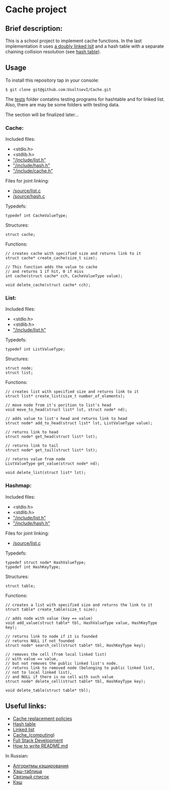 # Cache project

## Brief description:
This is a school project to implement cache functions. In the last implementation it uses [a doubly linked lsit](https://en.wikipedia.org/wiki/Doubly_linked_list) and a hash table with a separate chaining collision resolution (see [hash table](https://en.wikipedia.org/wiki/Hash_table)).

## Usage 
To install this repository tap in your console:
```
$ git clone git@github.com:UsoltsevI/Cache.git
```

The [tests](/tests) folder contatins testing programs for hashtable and for linked list. Also, there are may be some folders with testing data. 

The section will be finalized later...

### Cache:
Included files:
* <stdio.h>
* <stdlib.h>
* ["/include/list.h"](/include/list.h)
* ["/include/hash.h"](/include/hash.h)
* ["/include/cache.h"](/include/cache.h)

Files for joint linking:
* [/source/list.c](/source/list.c)
* [/source/hash.c](/source/hash.c)

Typedefs:
```
typedef int CacheValueType;
```

Structures:
```
struct cache;
```

Functions:
```
// creates cache with specified size and returns link to it
struct cache* create_cache(size_t size);

// This function adds the value to cache 
// and returns 1 if hit, 0 if miss
int cache(struct cache* cch, CacheValueType value);

void delete_cache(struct cache* cch);
```

### List:
Included files:
* <stdio.h>
* <stdlib.h>
* ["/include/list.h"](/include/list.h)

Typedefs:
```
typedef int ListValueType;
```

Structures:
```
struct node;
struct list;
```

Functions:
```
// creates list with specified size and returns link to it
struct list* create_list(size_t number_of_elements);

// move node from it's porition to list's head
void move_to_head(struct list* lst, struct node* nd);

// adds value to list's head and returns link to head
struct node* add_to_head(struct list* lst, ListValueType value);

// returns link to head
struct node* get_head(struct list* lst);

// returns link to tail
struct node* get_tail(struct list* lst);

// returns value from node
ListValueType get_value(struct node* nd);

void delete_list(struct list* lst);
```

### Hashmap:
Included files:
* <stdio.h>
* <stdlib.h>
* ["/include/list.h"](/include/list.h)
* ["/include/hash.h"](/include/hash.h)

Files for joint linking:
* [/source/list.c](/source/list.c)

Typedefs:
```
typedef struct node* HashValueType;
typedef int HashKeyType;
```

Structures:
```
struct table;
```

Functions:
```
// creates a list with specified size and returns the link to it
struct table* create_table(size_t size);

// adds node with value (key == value)
void add_value(struct table* tbl, HashValueType value, HashKeyType key);

// returns link to node if it is founded
// returns NULL if not founded
struct node* search_cell(struct table* tbl, HashKeyType key);

// removes the cell (from local linked list)
// with value == value,
// but not removes the public linked list's node.
// returns link to removed node (belonging to public linked list, 
// not to local linked list), 
// and NULL if there is no cell with such value
struct node* delete_cell(struct table* tbl, HashKeyType key);

void delete_table(struct table* tbl);
```

## Useful links:
* [Cache replacement policies](https://en.wikipedia.org/wiki/Cache_replacement_policies)
* [Hash table](https://en.wikipedia.org/wiki/Hash_table)
* [Linked list](https://en.wikipedia.org/wiki/Linked_list)
* [Cache_(computing)](https://en.wikipedia.org/wiki/Cache_(computing))
* [Full Stack Development](https://roadmap.sh/full-stack)
* [How to write README.md](https://docs.github.com/en/get-started/writing-on-github/getting-started-with-writing-and-formatting-on-github/basic-writing-and-formatting-syntax)

In Russian:
* [Алгоритмы кэширования](https://ru.wikipedia.org/wiki/Алгоритмы_кэширования)
* [Хэш-таблица](https://ru.wikipedia.org/wiki/Хеш-таблица)
* [Связный список](https://ru.wikipedia.org/wiki/Связный_список)
* [Кэш](https://ru.wikipedia.org/wiki/Кэш)
